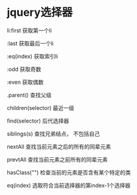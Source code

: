 # jquery选择器

li:first 获取第一个li

:last 获取最后一个li

:eq(index)  获取索引li

:odd 获取奇数

:even 获取偶数





.parent() 查找父级

children(selector) 最近一级

find(selector) 后代选择器

siblings(s) 查找兄弟结点， 不包括自己

nextAll 查找当前元素之后的所有的同辈元素

prevtAll 查找当前元素之前所有的同辈元素

hasClass("") 检查当前的元素是否含有某个特定的类

eq(index) 选取符合当前选择器的第index-1个选择器